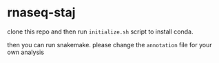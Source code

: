 # rnaseq-staj

clone this repo and then run `initialize.sh` script to install conda.

then you can run snakemake. please change the `annotation` file for your own analysis

